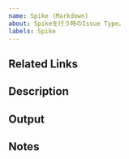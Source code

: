 ```yaml
---
name: Spike (Markdown)
about: Spikeを行う時のIssue Type。
labels: Spike
---
```


## Related Links
<!-- 関連する Issue や、 Slack のリンクを記載する。 -->

## Description
<!-- Spikeの内容と理由を記載する。詳細はこちら参照 https://docs.google.com/presentation/d/1-z6B3tyji7bVegMOyEtl__nOQJrHSETmSV6Ti1NTQxU/edit#slide=id.g26536243de2_0_176 -->

## Output
<!-- 調査結果をこちらに記載し、Team全体、またはProduct Ownerへ共有する。 -->

## Notes
<!-- 補足事項を記載する -->
